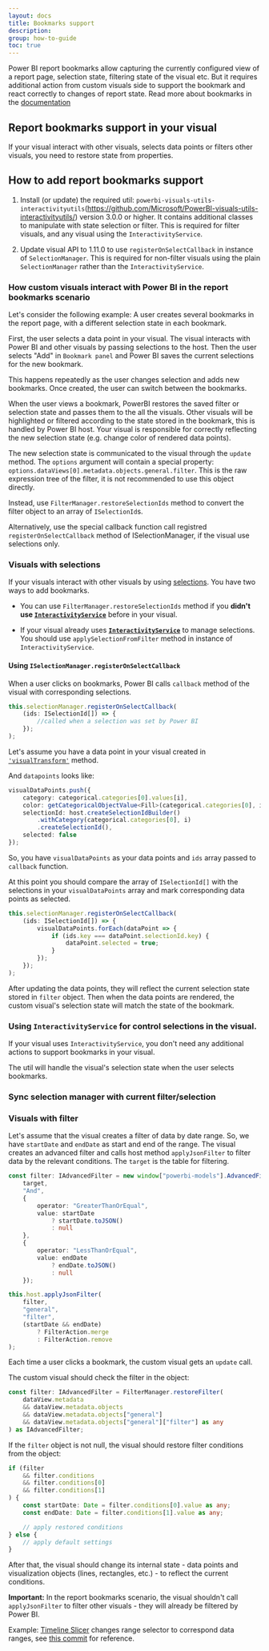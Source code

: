 ```yaml
---
layout: docs
title: Bookmarks support
description: 
group: how-to-guide
toc: true
---
```


Power BI report bookmarks allow capturing the currently configured view of a report page, selection state, filtering state of the visual etc. But it requires additional action from custom visuals side to support the bookmark and react correctly to changes of report state. Read more about bookmarks in the [documentation](https://docs.microsoft.com/en-us/power-bi/desktop-bookmarks)

## Report bookmarks support in your visual

If your visual interact with other visuals, selects data points or filters other visuals, you need to restore state from properties.

## How to add report bookmarks support

1. Install (or update) the required util: `powerbi-visuals-utils-interactivityutils`(https://github.com/Microsoft/PowerBI-visuals-utils-interactivityutils/) version 3.0.0 or higher. It contains additional classes to manipulate with state selection or filter. This is required for filter visuals, and any visual using the `InteractivityService`.

2. Update visual API to 1.11.0 to use `registerOnSelectCallback` in instance of `SelectionManager`. This is required for non-filter visuals using the plain `SelectionManager` rather than the `InteractivityService`.

### How custom visuals interact with Power BI in the report bookmarks scenario

Let's consider the following example: A user creates several bookmarks in the report page, with a different selection state in each bookmark.

First, the user selects a data point in your visual. The visual interacts with Power BI and other visuals by passing selections to the host. Then the user selects "Add" in `Bookmark panel` and Power BI saves the current selections for the new bookmark.

This happens repeatedly as the user changes selection and adds new bookmarks.
Once created, the user can switch between the bookmarks.

When the user views a bookmark, PowerBI restores the saved filter or selection state and passes them to the all the visuals. Other visuals will be highlighted or filtered according to the state stored in the bookmark, this is handled by Power BI host. Your visual is responsible for correctly reflecting the new selection state (e.g. change color of rendered data points).

The new selection state is communicated to the visual through the `update` method. The `options` argument will contain a special property: `options.dataViews[0].metadata.objects.general.filter`. This is the raw expression tree of the filter, it is not recommended to use this object directly.

Instead, use `FilterManager.restoreSelectionIds` method to convert the filter object to an array of `ISelectionId`s.

Alternatively, use the special callback function call registred `registerOnSelectCallback` method of ISelectionManager, if the visual use selections only.

### Visuals with selections

If your visuals interact with other visuals by using [selections](https://github.com/Microsoft/PowerBI-visuals/blob/master/Tutorial/Selection.md). You have two ways to add bookmarks. 

* You can use `FilterManager.restoreSelectionIds` method if you **didn't use [`InteractivityService`](https://github.com/Microsoft/powerbi-visuals-utils-interactivityutils/blob/master/docs/api/interactivityService.md)** before in your visual.

* If your visual already uses **[`InteractivityService`](https://github.com/Microsoft/powerbi-visuals-utils-interactivityutils/blob/master/docs/api/interactivityService.md)** to manage selections. You should use `applySelectionFromFilter` method in instance of `InteractivityService`.

#### Using `ISelectionManager.registerOnSelectCallback`

When a user clicks on bookmarks, Power BI calls `callback` method of the visual with corresponding selections. 

```typescript
this.selectionManager.registerOnSelectCallback(
    (ids: ISelectionId[]) => {
        //called when a selection was set by Power BI
    });
);
```

Let's assume you have a data point in your visual created in [`'visualTransform'`](https://github.com/Microsoft/PowerBI-visuals-sampleBarChart/blob/master/src/barChart.ts#L60) method.

And `datapoints` looks like:

```typescript
visualDataPoints.push({
    category: categorical.categories[0].values[i],
    color: getCategoricalObjectValue<Fill>(categorical.categories[0], i, 'colorSelector', 'fill', defaultColor).solid.color,
    selectionId: host.createSelectionIdBuilder()
        .withCategory(categorical.categories[0], i)
        .createSelectionId(),
    selected: false
});
```

So, you have `visualDataPoints` as your data points and `ids` array passed to `callback` function.

At this point you should compare the array of `ISelectionId[]` with the selections in your `visualDataPoints` array and mark corresponding data points as selected.

```typescript
this.selectionManager.registerOnSelectCallback(
    (ids: ISelectionId[]) => {
        visualDataPoints.forEach(dataPoint => {
            if (ids.key === dataPoint.selectionId.key) {
                dataPoint.selected = true;
            }
        });
    });
);
```

After updating the data points, they will reflect the current selection state stored in `filter` object. Then when the data points are rendered, the custom visual's selection state will match the state of the bookmark.

### Using `InteractivityService` for control selections in the visual.

If your visual uses `InteractivityService`, you don't need any additional actions to support bookmarks in your visual.

The util will handle the visual's selection state when the user selects bookmarks.

### Sync selection manager with current filter/selection

### Visuals with filter

Let's assume that the visual creates a filter of data by date range. So, we have `startDate` and `endDate` as start and end of the range.
The visual creates an advanced filter and calls host method `applyJsonFilter` to filter data by the relevant conditions.
The `target` is the table for filtering.

```typescript
const filter: IAdvancedFilter = new window["powerbi-models"].AdvancedFilter(
    target,
    "And",
    {
        operator: "GreaterThanOrEqual",
        value: startDate
            ? startDate.toJSON()
            : null
    },
    {
        operator: "LessThanOrEqual",
        value: endDate
            ? endDate.toJSON()
            : null
    });

this.host.applyJsonFilter(
    filter,
    "general",
    "filter",
    (startDate && endDate)
        ? FilterAction.merge
        : FilterAction.remove
);
```

Each time a user clicks a bookmark, the custom visual gets an `update` call.

The custom visual should check the filter in the object:

```typescript
const filter: IAdvancedFilter = FilterManager.restoreFilter(
    dataView.metadata
    && dataView.metadata.objects
    && dataView.metadata.objects["general"]
    && dataView.metadata.objects["general"]["filter"] as any
) as IAdvancedFilter;
```

If the `filter` object is not null, the visual should restore filter conditions from the object:

```typescript
if (filter
    && filter.conditions
    && filter.conditions[0]
    && filter.conditions[1]
) {
    const startDate: Date = filter.conditions[0].value as any;
    const endDate: Date = filter.conditions[1].value as any;

    // apply restored conditions
} else {
    // apply default settings
}
```

After that, the visual should change its internal state - data points and visualization objects (lines, rectangles, etc.) - to reflect the current conditions.

**Important:** In the report bookmarks scenario, the visual shouldn't call `applyJsonFilter` to filter other visuals - they will already be filtered by Power BI.

Example: [Timeline Slicer](https://appsource.microsoft.com/en-us/product/power-bi-visuals/WA104380786) changes range selector to correspond data ranges, see [this commit](https://github.com/Microsoft/powerbi-visuals-timeline/commit/606f1152f59f82b5b5a367ff3b117372d129e597?diff=unified#diff-b6ef9a9ac3a3225f8bd0de84bee0a0df) for reference.